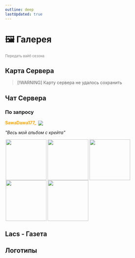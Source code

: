 ```yaml
---
outline: deep
lastUpdated: true
---
```


# 🖼️ Галерея
<span style="color: gray;"><sub>Передать вайб сезона</sub></span>

## Карта Сервера <iconify-icon icon="vscode-icons:file-type-minecraft" width=30px ></iconify-icon> 
> [!WARNING] Карту сервера не удалось сохранить

## Чат Сервера <iconify-icon icon="logos:discord-icon"></iconify-icon>

<BlockCard size="big" :cards="[
  { content: '![img-](/WIKI/ML-Create/Gallery/demo_img_1.avif) \n *Пусто* \n |DVD314|![head](https://api.mineatar.io/face/9806b0b5-baa2-48c6-b70e-64af239a78eb?scale=3)|\n|-|-|'},
  { content: '![img-](/WIKI/ML-Create/Gallery/demo_img_2.avif) \n Kosinys - Откуда опыт возмешь? \nDVD314 - АХАХАХАХХАХА \n |DVD314|![head](https://api.mineatar.io/face/9806b0b5-baa2-48c6-b70e-64af239a78eb?scale=3)|\n|-|-|'},
  { content: '![img-](/WIKI/ML-Create/Gallery/demo_img_3.avif) \n *Пусто* \n |SawaDawa177|![head](https://api.mineatar.io/face/0c81442c240b4087851ff50f3d8fd589?scale=3)|\n|-|-|'},
  { content: '![img-](/WIKI/ML-Create/Gallery/demo_img_4.png) \n эта чо за пиздец \n |SawaDawa177|![head](https://api.mineatar.io/face/0c81442c240b4087851ff50f3d8fd589?scale=3)|\n|-|-|'},
  { content: '![img-](/WIKI/ML-Create/Gallery/demo_img_5.avif) \n и как это контрить \n |Kosinys|![head](https://api.mineatar.io/face/58650faf-08ae-438a-a1ce-ec99ba38c4e6?scale=3)|\n|-|-|'},
  { content: '![img-](/WIKI/ML-Create/Gallery/demo_img_6.avif) \n паровой двигатель-нет 8 водянных колес-да \n |bbbbruhhh|![head](https://api.mineatar.io/face/45e529c8-4a8e-44eb-b02c-5b99e41a9d1c?scale=3)|\n|-|-|'},
  { content: '![img-](/WIKI/ML-Create/Gallery/demo_img_7.avif) \n я ракету 1 уровня скрафтил \n |Babfter|![head](/minecraft/playerHeads/steveHead.png)|\n|-|-|'},
]"/>

### По запросу <iconify-icon icon="logos:discord-icon"></iconify-icon>

**<span style="color: orange;">SawaDawa177_</span>** <img src="https://api.mineatar.io/face/0c81442c240b4087851ff50f3d8fd589?scale=3" style="display: inline; margin: 0 2px; vertical-align: middle;" />

*"Весь мой альбом с крейта"*

<img src="/WIKI/ML-Create/Gallery/demo_img_8.png" style="display: inline; margin: 0 2px; vertical-align: middle;  width: 133px; height: auto;" /><img src="/WIKI/ML-Create/Gallery/demo_img_9.png" style="display: inline; margin: 0 2px; vertical-align: middle;  width: 133px; height: auto;" /><img src="/WIKI/ML-Create/Gallery/demo_img_10.png" style="display: inline; margin: 0 2px; vertical-align: middle;  width: 133px; height: auto;" /><img src="/WIKI/ML-Create/Gallery/demo_img_11.png" style="display: inline; margin: 0 2px; vertical-align: middle;  width: 133px; height: auto;" /><img src="/WIKI/ML-Create/Gallery/demo_img_12.png" style="display: inline; margin: 0 2px; vertical-align: middle;  width: 133px; height: auto;" />

## Lacs - Газета <iconify-icon icon="logos:discord-icon"></iconify-icon>
<BlockCard size="big" :cards="[
  { content: '![img-13](/WIKI/ML-Create/Gallery/demo_img_13.avif) \n *Наполеон?* \n |Adolif_gitler|![head](/minecraft/playerHeads/steveHead.png)|\n|-|-|'},
  { content: '![img-14](/WIKI/ML-Create/Gallery/demo_img_14.avif) \n *ОНО ЖИВОЕЕ!!!* \n |Adolif_gitler|![head](/minecraft/playerHeads/steveHead.png)|\n|-|-|'},
  { content: '![img-15](/WIKI/ML-Create/Gallery/demo_img_15.avif) \n *Первый поезд Kosidy* \n |DVD314|![head](https://api.mineatar.io/face/9806b0b5-baa2-48c6-b70e-64af239a78eb?scale=3)|\n|-|-|'},
  { content: '![img-16](/WIKI/ML-Create/Gallery/demo_img_16.avif) \n *ПЕРВЫЙ НА СЕРВЕРЕ 200 УРОВЕНЬ!!!* \n |DVD314|![head](https://api.mineatar.io/face/9806b0b5-baa2-48c6-b70e-64af239a78eb?scale=3)|\n|-|-|'},
  { content: '![img-17](/WIKI/ML-Create/Gallery/demo_img_17.avif) \n [Видео](https://youtu.be/OzOANadOhF4)  \n *Введите сообщение...* \n |DVD314|![head](https://api.mineatar.io/face/9806b0b5-baa2-48c6-b70e-64af239a78eb?scale=3)|\n|-|-|'},
  { content: '![img-18](/WIKI/ML-Create/Gallery/demo_img_18.avif) \n *Северный поток - 2* \n |GreatShow6102|![head](https://api.mineatar.io/face/ceb1b631-d2ff-4166-8458-e4c8498e1248?scale=3)|\n|-|-|'},
  { content: '![img-19](/WIKI/ML-Create/Gallery/demo_img_19.avif) \n *продажа боринки* \n |Kosinys|![head](https://api.mineatar.io/face/58650faf-08ae-438a-a1ce-ec99ba38c4e6?scale=3)|\n|-|-|'},
  { content: '![img-20](/WIKI/ML-Create/Gallery/demo_img_20.avif) \n *ТОПОРЫ* \n |bbbbruhhh|![head](https://api.mineatar.io/face/45e529c8-4a8e-44eb-b02c-5b99e41a9d1c?scale=3)\n|-|-|'},
  { content: '![img-21](/WIKI/ML-Create/Gallery/demo_img_21.png) \n *море улыбается* \n |nail_warriora|![head](/minecraft/playerHeads/steveHead.png)|\n|-|-|'},
  { content: '![img-22](/WIKI/ML-Create/Gallery/demo_img_22.png) \n Картина *Поезд-Вода* \n |Babfter|![head](/minecraft/playerHeads/steveHead.png)|\n|-|-|'},
]"/>

## Логотипы <iconify-icon icon="logos:discord-icon"></iconify-icon>
<BlockCard size="big" :cards="[
  { content: '![img-23](/WIKI/ML-Create/Gallery/demo_img_23.png) \n *Метро Lacs - Ваше будущее!* \n |SawaDawa177|![head](https://api.mineatar.io/face/0c81442c240b4087851ff50f3d8fd589?scale=3)|\n|-|-|'},
  { content: '![img-24](/WIKI/ML-Create/Gallery/demo_img_24.png) \n *Логотип DVD corp.* \n |DVD314|![head](https://api.mineatar.io/face/9806b0b5-baa2-48c6-b70e-64af239a78eb?scale=3)|\n|-|-|'},
  { content: '![img-25](/WIKI/ML-Create/Gallery/demo_img_25.avif) \n *Компания HopeNull* \n |m1chigang|![head](https://api.mineatar.io/face/566bac65-6941-4454-9d50-7a4339fc433a?scale=3)|\n|-|-|'},
]"/>